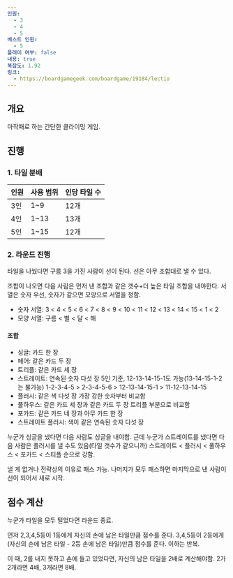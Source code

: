 ```yaml
---
인원:
  - 3
  - 4
  - 5
베스트 인원:
  - 5
플레이 여부: false
내용: true
복잡도: 1.92
링크:
  - https://boardgamegeek.com/boardgame/19184/lectio
---
```

## 개요
마작패로 하는 간단한 클라이밍 게임.
## 진행
### 1. 타일 분배
|인원|사용 범위|인당 타일 수|
|-|-|-|
|3인|1~9|12개|
|4인|1~13|13개|
|5인|1~15|12개|
### 2. 라운드 진행
타일을 나눴다면 구름 3을 가진 사람이 선이 된다.
선은 아무 조합대로 낼 수 있다.

조합이 나오면 다음 사람은 먼저 낸 조합과 같은 갯수+더 높은 타일 조합을 내야한다.
서열은 숫자 우선, 숫자가 같으면 모양으로 서열을 정함.

 - 숫자 서열: 3 < 4 < 5 < 6 < 7 < 8 < 9 < 10 < 11 < 12 < 13 < 14 < 15 < 1 < 2
 - 모양 서열: 구름 < 별 < 달 < 해
#### 조합
 - 싱글: 카드 한 장
 - 페어: 같은 카드 두 장
 - 트리플: 같은 카드 세 장
 - 스트레이트: 연속된 숫자 다섯 장
   5인 기준, 12-13-14-15-1도 가능(13-14-15-1-2는 불가능)
   1-2-3-4-5 > 2-3-4-5-6 > 12-13-14-15-1 > 11-12-13-14-15
 - 플러시: 같은 색 다섯 장
   가장 강한 숫자부터 비교함
 - 풀하우스: 같은 카드 세 장과 같은 카드 두 장
   트리플 부분으로 비교함
 - 포카드: 같은 카드 네 장과 아무 카드 한 장
 - 스트레이트 플러시: 색이 같은 연속된 숫자 다섯 장

누군가 싱글을 냈다면 다음 사람도 싱글을 내야함.
근데 누군가 스트레이트를 냈다면 다음 사람은 플러시를 낼 수도 있음(타일 갯수가 같으니까)
스트레이트 < 플러시 < 풀하우스 < 포카드 < 스티플 순으로 강함.

낼 게 없거나 전략상의 이유로 패스 가능.
나머지가 모두 패스하면 마지막으로 낸 사람이 선이 되어서 새로 시작.
## 점수 계산
누군가 타일을 모두 털었다면 라운드 종료.

먼저 2,3,4,5등이 1등에게 자신의 손에 남은 타일만큼 점수를 준다.
3,4,5등이 2등에게 (자신의 손에 남은 타일 - 2등 손에 남은 타일)만큼 점수를 준다.
이하는 반복.

이 때, 2를 내지 못하고 손에 들고 있었다면, 자신의 남은 타일을 2배로 계산해야함.
2가 2개라면 4배, 3개라면 8배.